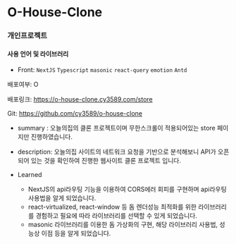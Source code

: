 # O-House-Clone
### 개인프로젝트

#### 사용 언어 및 라이브러리

- Front:  `NextJS` `Typescript` `masonic` `react-query` `emotion` `Antd`

배포여부: O

배포링크: https://o-house-clone.cy3589.com/store

Git: https://github.com/cy3589/o-house-clone

- summary : 오늘의집의 클론 프로젝트이며 무한스크롤이 적용되어있는 store 페이지만 진행하였습니다.

- description: 오늘의집 사이트의 네트워크 요청을 기반으로 분석해보니 API가 오픈되어 있는 것을 확인하여 진행한 웹사이트 클론 프로젝트 입니다.
- Learned 
    - NextJS의 api라우팅 기능을 이용하여 CORS에러 회피를 구현하며 api라우팅 사용법을 알게 되었습니다.
    - react-virtualized, react-window 등 돔 렌더성능 최적화를 위한 라이브러리를 경험하고 필요에 따라 라이브러리를 선택할 수 있게 되었습니다.
    - masonic 라이브러리를 이용한 돔 가상화의 구현, 해당 라이브러리 사용법, 성능상 이점 등을 알게 되었습니다.

